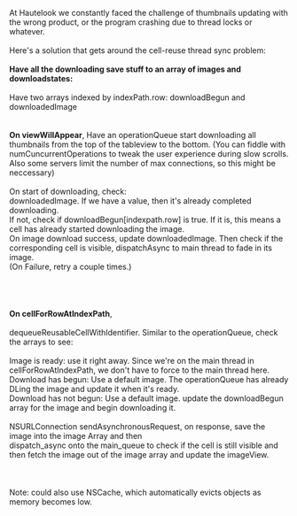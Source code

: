 
At Hautelook we constantly faced the challenge of thumbnails updating with the wrong product, or the program crashing due to thread locks or whatever.<br /><br />Here's a solution that gets around the cell-reuse thread sync problem:<br /><br /><b>Have all the downloading save stuff to an array of images and downloadstates:</b><br /><br />Have two arrays indexed by indexPath.row: downloadBegun<bool> and downloadedImage<uiimage></uiimage></bool><br /><br /><br /><b>On viewWillAppear</b>, Have an operationQueue start downloading all thumbnails from the top of the tableview to the bottom. (You can fiddle with numCuncurrentOperations to tweak the user experience during slow scrolls. Also some servers limit the number of max connections, so this might be neccessary)<br /><br />On start of downloading, check:<br />downloadedImage. If we have a value, then it's already completed downloading.<br />If not, check if downloadBegun[indexpath.row] is true. If it is, this means a cell has already started downloading the image.<br />On image download success, update&nbsp;downloadedImage. Then check if the corresponding cell is visible, dispatchAsync to main&nbsp;thread to fade in its image.<br />(On Failure, retry a couple times.)<br /><br /><br /><br /><br /><b>On cellForRowAtIndexPath</b>,<br /><br />dequeueReusableCellWithIdentifier. Similar to the operationQueue, check the arrays to see:<br /><br />Image is ready: use it right away. Since we're on the main thread in cellForRowAtIndexPath, we don't have to force to the main thread here.<br />Download has begun: Use a default image. The operationQueue has already DLing the image and update it when it's ready.<br />Download has not begun: Use a default image. update the downloadBegun array for the image and begin downloading it.<br /><br />NSURLConnection sendAsynchronousRequest, on response, save the image into the image Array and then<br />dispatch_async onto the main_queue to check if the cell is still visible and then fetch the image out of the image array and update the imageView.<br /><br /><br /><br />Note: could also use&nbsp;NSCache, which automatically evicts objects as memory becomes low.<br /><br />